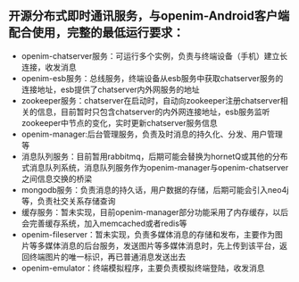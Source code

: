 ## 开源分布式即时通讯服务，与openim-Android客户端配合使用，完整的最低运行要求：
* openim-chatserver服务：可运行多个实例，负责与终端设备（手机）建立长连接，收发消息
* openim-esb服务：总线服务，终端设备从esb服务中获取chatserver服务的连接地址，esb提供了chatserver内外网服务的地址
* zookeeper服务：chatserver在启动时，自动向zookeeper注册chatserver相关的信息，目前暂时只包含chatserver的内外网连接地址，esb服务监听zookeeper中节点的变化，实时更新chatserver服务信息
* openim-manager:后台管理服务，负责及时消息的持久化、分发、用户管理等
* 消息队列服务：目前暂用rabbitmq，后期可能会替换为hornetQ或其他的分布式消息队列系统，消息队列服务作为openim-manager与openim-chatserver之间信息交换的桥梁
* mongodb服务：负责消息的持久话，用户数据的存储，后期可能会引入neo4j等，负责社交关系存储查询
* 缓存服务：暂未实现，目前openim-manager部分功能采用了内存缓存，以后会完善缓存系统，加入memcached或者redis等
* openim-fileserver：暂未实现，负责多媒体消息的存储和发布，主要作为图片等多媒体消息的后台服务，发送图片等多媒体消息时，先上传到该平台，返回终端图片的唯一标识，再已普通消息发送出去
* openim-emulator：终端模拟程序，主要负责模拟终端登陆，收发消息


